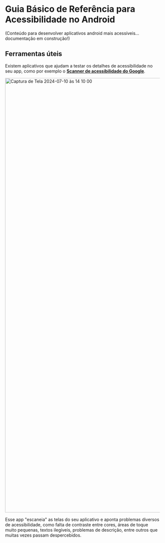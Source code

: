 # Guia Básico de Referência para Acessibilidade no Android

(Conteúdo para desenvolver aplicativos android mais acessíveis... documentação em construção!)

## Ferramentas úteis

Existem aplicativos que ajudam a testar os detalhes de acessibilidade no seu app, como por exemplo o **[Scanner de acessibilidade do Google](https://play.google.com/store/apps/details?id=com.google.android.apps.accessibility.auditor&hl=pt_BR)**.

<img width="1411" alt="Captura de Tela 2024-07-10 às 14 10 00" src="https://github.com/DiegoLinks/acessibilidade-android-guia/assets/36086232/46d782c4-e726-4b8b-aa11-3471abddce17">

Esse app "escaneia" as telas do seu aplicativo e aponta problemas diversos de acessibilidade, como falta de contraste entre cores, áreas de toque muito pequenas, textos ilegíveis, problemas de descrição, entre outros que muitas vezes passam despercebidos.
